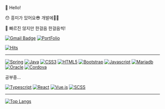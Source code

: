👋 Hello!

😯 흥미가 있어요😎 개발에😶‍🌫️

💪 빠르진 않지만 한걸음 한걸음씩!

[![Gmail Badge](https://img.shields.io/badge/Gmail-d14836?style=flat-square&logo=Gmail&logoColor=white&link=mailto:jungjob1114@gmail.com)](mailto:jungjob1114@gmail.com)
[![PortFolio](https://img.shields.io/badge/PortFolio-Move_PortFolio-000000?style=flat-square&logo=Vercel&logoColor=#000000&link=https://oit-myself.vercel.app)](https://o-it.me/)

[![Hits](https://hits.seeyoufarm.com/api/count/incr/badge.svg?url=https%3A%2F%2Fgithub.com%2FjungChulOh&count_bg=%2379C83D&title_bg=%23555555&icon=&icon_color=%23E7E7E7&title=hits&edge_flat=false)](https://github.com/jungChulOh)

---

[![Spring](https://img.shields.io/badge/Spring-6AAD3D.svg?&style=flat-square&logo=Spring&logoColor=white)](https://github.com/jungChulOh)
[![Java](https://img.shields.io/badge/Java-F72403.svg?&style=flat-square&logo=Java&logoColor=white)](https://github.com/jungChulOh)
[![CSS3](https://img.shields.io/badge/CSS3-2862E9.svg?&style=flat-square&logo=Css3&logoColor=white)](https://github.com/jungChulOh)
[![HTML5](https://img.shields.io/badge/HTML5-DD4B25.svg?&style=flat-square&logo=Html5&logoColor=white)](https://github.com/jungChulOh)
[![Bootstrap](https://img.shields.io/badge/Bootstrap-750FF0.svg?&style=flat-square&logo=Bootstrap&logoColor=white)](https://github.com/jungChulOh)
[![Javascript](https://img.shields.io/badge/JavaScript-F6DF1E.svg?&style=flat-square&logo=Javascript&logoColor=white)](https://github.com/jungChulOh)
[![Mariadb](https://img.shields.io/badge/Mariadb-002E41.svg?&style=flat-square&logo=Mariadb&logoColor=white)](https://github.com/jungChulOh)
[![Oracle](https://img.shields.io/badge/Oracle-F72403.svg?&style=flat-square&logo=Oracle&logoColor=white)](https://github.com/jungChulOh)
[![Cordova](https://img.shields.io/badge/Cordova-002E41.svg?&style=flat-square&logo=Cordova&logoColor=white)](https://github.com/jungChulOh)

공부중...

[![Typescript](https://img.shields.io/badge/Typescript-2F74C0.svg?&style=flat-square&logo=Typescript&logoColor=white)](https://github.com/jungChulOh)
[![React](https://img.shields.io/badge/React-61DAFB.svg?&style=flat-square&logo=React&logoColor=white)](https://github.com/jungChulOh)
[![Vue.js](https://img.shields.io/badge/Vue.js-4FC08D.svg?&style=flat-square&logo=Vue.js&logoColor=white)](https://github.com/jungChulOh)
[![SCSS](https://img.shields.io/badge/SCSS-C96195.svg?&style=flat-square&logo=Sass&logoColor=white)](https://github.com/jungChulOh)

---

[![Top Langs](https://github-readme-stats.vercel.app/api/top-langs/?username=jungChulOh&hide=kotlin&layout=compact)](https://github.com/anuraghazra/github-readme-stats)

<!-- [![Solved.ac 프로필](http://mazassumnida.wtf/api/generate_badge?boj=jungChulOh)](https://solved.ac/jungChulOh) -->
